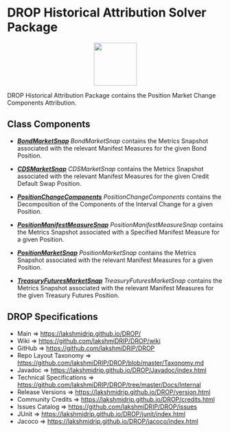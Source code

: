 # DROP Historical Attribution Solver Package

<p align="center"><img src="https://github.com/lakshmiDRIP/DROP/blob/master/DRIP_Logo.gif?raw=true" width="100"></p>

DROP Historical Attribution Package contains the Position Market Change Components Attribution.


## Class Components

 * [***BondMarketSnap***](https://github.com/lakshmiDRIP/DROP/tree/master/src/main/java/org/drip/historical/attribution/BondMarketSnap.java)
 <i>BondMarketSnap</i> contains the Metrics Snapshot associated with the relevant Manifest Measures for the
 given Bond Position.

 * [***CDSMarketSnap***](https://github.com/lakshmiDRIP/DROP/tree/master/src/main/java/org/drip/historical/attribution/CDSMarketSnap.java)
 <i>CDSMarketSnap</i> contains the Metrics Snapshot associated with the relevant Manifest Measures for the
 given Credit Default Swap Position.

 * [***PositionChangeComponents***](https://github.com/lakshmiDRIP/DROP/tree/master/src/main/java/org/drip/historical/attribution/PositionChangeComponents.java)
 <i>PositionChangeComponents</i> contains the Decomposition of the Components of the Interval Change for a
 given Position.

 * [***PositionManifestMeasureSnap***](https://github.com/lakshmiDRIP/DROP/tree/master/src/main/java/org/drip/historical/attribution/PositionManifestMeasureSnap.java)
 <i>PositionManifestMeasureSnap</i> contains the Metrics Snapshot associated with a Specified Manifest
 Measure for a given Position.

 * [***PositionMarketSnap***](https://github.com/lakshmiDRIP/DROP/tree/master/src/main/java/org/drip/historical/attribution/PositionMarketSnap.java)
 <i>PositionMarketSnap</i> contains the Metrics Snapshot associated with the relevant Manifest Measures for a
 given Position.

 * [***TreasuryFuturesMarketSnap***](https://github.com/lakshmiDRIP/DROP/tree/master/src/main/java/org/drip/historical/attribution/TreasuryFuturesMarketSnap.java)
 <i>TreasuryFuturesMarketSnap</i> contains the Metrics Snapshot associated with the relevant Manifest
 Measures for the given Treasury Futures Position.


## DROP Specifications

 * Main                     => https://lakshmidrip.github.io/DROP/
 * Wiki                     => https://github.com/lakshmiDRIP/DROP/wiki
 * GitHub                   => https://github.com/lakshmiDRIP/DROP
 * Repo Layout Taxonomy     => https://github.com/lakshmiDRIP/DROP/blob/master/Taxonomy.md
 * Javadoc                  => https://lakshmidrip.github.io/DROP/Javadoc/index.html
 * Technical Specifications => https://github.com/lakshmiDRIP/DROP/tree/master/Docs/Internal
 * Release Versions         => https://lakshmidrip.github.io/DROP/version.html
 * Community Credits        => https://lakshmidrip.github.io/DROP/credits.html
 * Issues Catalog           => https://github.com/lakshmiDRIP/DROP/issues
 * JUnit                    => https://lakshmidrip.github.io/DROP/junit/index.html
 * Jacoco                   => https://lakshmidrip.github.io/DROP/jacoco/index.html

